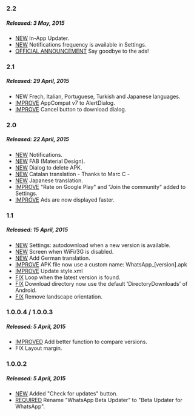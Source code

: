 ### 2.2
##### Released: 3 May, 2015
* [NEW](https://github.com/javiersantos/WhatsAppBetaUpdater.Android/commit/7023ae0dc22ffd00920e00b0fffc079734ce8fa7) In-App Updater.
* [NEW](https://github.com/javiersantos/WhatsAppBetaUpdater.Android/commit/7023ae0dc22ffd00920e00b0fffc079734ce8fa7) Notifications frequency is available in Settings.
* [OFFICIAL ANNOUNCEMENT](https://plus.google.com/+JavierSantos/posts/S1bNZARRPi7) Say goodbye to the ads!

### 2.1
##### Released: 29 April, 2015
* NEW Frech, Italian, Portuguese, Turkish and Japanese languages.
* [IMPROVE](https://github.com/javiersantos/WhatsAppBetaUpdater.Android/commit/dba8c1277e4f19e46d6216dabdd033904dfa6798) AppCompat v7 to AlertDialog.
* [IMPROVE](https://github.com/javiersantos/WhatsAppBetaUpdater.Android/commit/1956ebedf2014e70e3b63dc313ffcf603516bdec) Cancel button to download dialog.

### 2.0
##### Released: 22 April, 2015
* [NEW](https://github.com/javiersantos/WhatsAppBetaUpdater.Android/commit/546c80e9ee2654db9024767d7a8db4544f1642c7) Notifications.
* [NEW](https://github.com/javiersantos/WhatsAppBetaUpdater.Android/commit/b38af7caf795b8de30783e6b27f67be8de7485c1) FAB (Material Design).
* [NEW](https://github.com/javiersantos/WhatsAppBetaUpdater.Android/commit/32d6a57011e03f4518fb2a1c149e2ddeacdf8d1b) Dialog to delete APK.
* [NEW](https://github.com/javiersantos/WhatsAppBetaUpdater.Android/commit/6b07f1cac2751965ca24ff0322dd9bbe39380f3d) Catalan translation - Thanks to Marc C -
* [NEW](https://github.com/javiersantos/WhatsAppBetaUpdater.Android/commit/d9e40f0441ad2a989ead6d5c76425b91b7b50c7c) Japanese translation.
* [IMPROVE](https://github.com/javiersantos/WhatsAppBetaUpdater.Android/commit/9ec7eea5a52546e0d464c4881f1d9a73a82ab611) "Rate on Google Play" and "Join the community" added to Settings.
* [IMPROVE](https://github.com/javiersantos/WhatsAppBetaUpdater.Android/commit/674b90deab08bc891279d8324a1cfb178e271ee8) Ads are now displayed faster.

### 1.1
##### Released: 15 April, 2015
* [NEW](https://github.com/javiersantos/WhatsAppBetaUpdater.Android/commit/847ad397ec3df6dd3998c8ac81c1e6f82ce26a5c) Settings: autodownload when a new version is available.
* [NEW](https://github.com/javiersantos/WhatsAppBetaUpdater.Android/commit/36bac4a3e4fa4f06475efef312d80d68ffffdf0e) Screen when WiFi/3G is disabled.
* [NEW](https://github.com/javiersantos/WhatsAppBetaUpdater.Android/commit/57991a01564635fe9e55f83ee113655a68584f4c) Add German translation.
* [IMPROVE](https://github.com/javiersantos/WhatsAppBetaUpdater.Android/commit/1d5f47f15c351fb980f0b430e70e3d466da21827) APK file now use a custom name: WhatsApp_[version].apk
* [IMPROVE](https://github.com/javiersantos/WhatsAppBetaUpdater.Android/commit/c9d6d56223c7619d631859007ec1912296f8edc3) Update style.xml
* [FIX](https://github.com/javiersantos/WhatsAppBetaUpdater.Android/commit/7093f19393e21741534946652bbb63b6ee455db7) Loop when the latest version is found.
* [FIX](https://github.com/javiersantos/WhatsAppBetaUpdater.Android/commit/1d5f47f15c351fb980f0b430e70e3d466da21827) Download directory now use the default 'DirectoryDownloads' of Android.
* [FIX](https://github.com/javiersantos/WhatsAppBetaUpdater.Android/commit/847ad397ec3df6dd3998c8ac81c1e6f82ce26a5c) Remove landscape orientation.

### 1.0.0.4 / 1.0.0.3
##### Released: 5 April, 2015
* [IMPROVED](https://github.com/javiersantos/WhatsAppBetaUpdater.Android/commit/de875c2325b9e6761ab0be01f1b72d73dc86b999) Add better function to compare versions.
* FIX Layout margin.

### 1.0.0.2
##### Released: 5 April, 2015
* [NEW](https://github.com/javiersantos/WhatsAppBetaUpdater.Android/commit/bd7139c7665a6e6e2aa6b8a12efc61dc51c692d3) Added "Check for updates" button.
* [REQUIRED](https://github.com/javiersantos/WhatsAppBetaUpdater.Android/commit/c361d33c15d7425ce79d5cd84cf1c3b63f63da24) Rename "WhatsApp Beta Updater" to "Beta Updater for WhatsApp".
